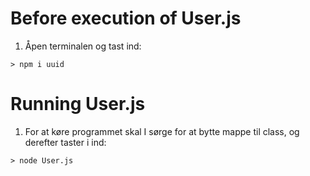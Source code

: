 # Before execution of User.js
1. Åpen terminalen og tast ind:
```
> npm i uuid
```
# Running User.js
1. For at køre programmet skal I sørge for at bytte mappe til class, og derefter taster i ind:
```
> node User.js
```
